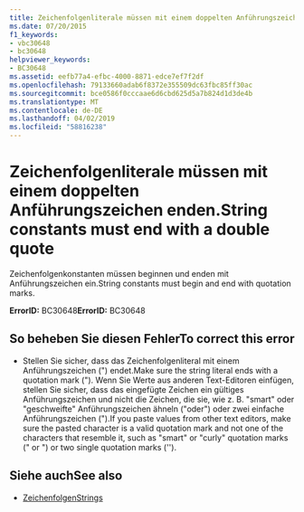 ```yaml
---
title: Zeichenfolgenliterale müssen mit einem doppelten Anführungszeichen enden.
ms.date: 07/20/2015
f1_keywords:
- vbc30648
- bc30648
helpviewer_keywords:
- BC30648
ms.assetid: eefb77a4-efbc-4000-8871-edce7ef7f2df
ms.openlocfilehash: 79133660adab6f8372e355509dc63fbc85ff30ac
ms.sourcegitcommit: bce0586f0cccaae6d6cbd625d5a7b824d1d3de4b
ms.translationtype: MT
ms.contentlocale: de-DE
ms.lasthandoff: 04/02/2019
ms.locfileid: "58816238"
---
```

# <a name="string-constants-must-end-with-a-double-quote"></a><span data-ttu-id="ef7b5-102">Zeichenfolgenliterale müssen mit einem doppelten Anführungszeichen enden.</span><span class="sxs-lookup"><span data-stu-id="ef7b5-102">String constants must end with a double quote</span></span>
<span data-ttu-id="ef7b5-103">Zeichenfolgenkonstanten müssen beginnen und enden mit Anführungszeichen ein.</span><span class="sxs-lookup"><span data-stu-id="ef7b5-103">String constants must begin and end with quotation marks.</span></span>  
  
 <span data-ttu-id="ef7b5-104">**ErrorID:** BC30648</span><span class="sxs-lookup"><span data-stu-id="ef7b5-104">**ErrorID:** BC30648</span></span>  
  
## <a name="to-correct-this-error"></a><span data-ttu-id="ef7b5-105">So beheben Sie diesen Fehler</span><span class="sxs-lookup"><span data-stu-id="ef7b5-105">To correct this error</span></span>  
  
-   <span data-ttu-id="ef7b5-106">Stellen Sie sicher, dass das Zeichenfolgenliteral mit einem Anführungszeichen (") endet.</span><span class="sxs-lookup"><span data-stu-id="ef7b5-106">Make sure the string literal ends with a quotation mark (").</span></span> <span data-ttu-id="ef7b5-107">Wenn Sie Werte aus anderen Text-Editoren einfügen, stellen Sie sicher, dass das eingefügte Zeichen ein gültiges Anführungszeichen und nicht die Zeichen, die sie, wie z. B. "smart" oder "geschweifte" Anführungszeichen ähneln ("oder") oder zwei einfache Anführungszeichen (").</span><span class="sxs-lookup"><span data-stu-id="ef7b5-107">If you paste values from other text editors, make sure the pasted character is a valid quotation mark and not one of the characters that resemble it, such as "smart" or "curly" quotation marks (" or ") or two single quotation marks ('').</span></span>  
  
## <a name="see-also"></a><span data-ttu-id="ef7b5-108">Siehe auch</span><span class="sxs-lookup"><span data-stu-id="ef7b5-108">See also</span></span>

- [<span data-ttu-id="ef7b5-109">Zeichenfolgen</span><span class="sxs-lookup"><span data-stu-id="ef7b5-109">Strings</span></span>](../../../visual-basic/programming-guide/language-features/strings/index.md)
